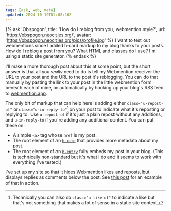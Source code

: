 ```yaml
---
tags: [ask, web, meta]
updated: 2024-10-19T01:08:16Z
---
```


{% ask 'Obspogon',
    title: 'How do I reblog from you, webmention style?',
    url: 'https://obspogon.neocities.org/',
    avatar: 'https://obspogon.neocities.org/pics/profile.jpg' %}
  I want to test out webmentions since I added h-card markup to my blog 
  thanks to your posts. How do I reblog a post from you? What HTML and 
  classes do I use? I'm using a static site generator.
{% endask %}

I'll make a more thorough post about this at some point, but the short answer is
that all you _really_ need to do is tell my Webmention receiver the URL to your
post and the URL to the post it's reblogging. You can do that manually by
pasting the link to your post in the little webmention form beneath each of
mine, or automatically by hooking up your blog's RSS feed to [webmention.app].

[webmention.app]: https://webmention.app/docs#using-ifttt-to-trigger-checks

The only bit of markup that can help here is adding either `class="u-repost-of"`
or `class="u-in-reply-to"`[^likes] on your post to indicate what it's reposting
or replying to. Use `u-repost-of` if it's just a plain repost without any
additions, and `u-in-reply-to` if you're adding any additional content. You can
put these on:

[^likes]: Technically you can also do `class="u-like-of"` to indicate a like but
  that's not something that makes a lot of sense in a static site context.

* A simple `<a>` tag whose `href` is my post.
* The root element of an [`h-cite`](https://microformats.org/wiki/h-cite) that
  provides more metadata about my post.
* The root element of an [`h-entry`](https://microformats.org/wiki/h-card) fully
  embeds my post in your blog. (This is technically non-standard but it's what I
  do and it seems to work with everything I've tested.)

I've set up my site so that it hides Webmention likes and reposts, but displays
replies as comments below the post. See [this post] for an example of that in
action.

[this post]: https://nex-3.com/blog/i-should-write-a-novel/

